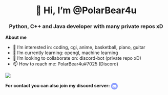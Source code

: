 <h1 align="center">👋 Hi, I’m @PolarBear4u</h1>
<h3 align="center">Python, C++ and Java developer with many private repos xD</h3>

**About me**
- 👀 I’m interested in: coding, cgi, anime, basketball, piano, guitar
- 🌱 I’m currently learning: opengl, machine learning
- 💞️ I’m looking to collaborate on: discord-bot (private repo xD)
- 📫 How to reach me: PolarBear4u#7025 (Discord)

<p><img align="left" src="https://github-readme-stats.vercel.app/api?username=PolarBear4u&count_private=true&show_icons=true" /></p>

<br />

**For contact you can also join my discord server:**
</a>
<a href="https://discord.gg/gFJzrB5NqW">
  <img align="center" alt="PolarBear4u's Discord Server" width="21px" src="https://raw.githubusercontent.com/PolarBear4u/PolarBear4u/main/assets/discord-round.svg" />
</a>





<!---
PolarBear4u/PolarBear4u is a ✨ special ✨ repository because its `README.md` (this file) appears on your GitHub profile.
You can click the Preview link to take a look at your changes.
--->
